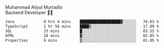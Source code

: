 Muhammad Aliyul Murtadlo
<br>
Backend Developer 👨‍💻
<br>
<!--START_SECTION:waka-->

```txt
Java             8 hrs 4 mins    ██████████████████▓░░░░░░   74.63 %
TypeScript       1 hr 56 mins    ████▒░░░░░░░░░░░░░░░░░░░░   17.89 %
SQL              23 mins         █░░░░░░░░░░░░░░░░░░░░░░░░   03.55 %
HTML             18 mins         ▓░░░░░░░░░░░░░░░░░░░░░░░░   02.85 %
Properties       6 mins          ▒░░░░░░░░░░░░░░░░░░░░░░░░   01.05 %
```

<!--END_SECTION:waka-->
